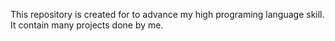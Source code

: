This repository is created for to advance my high programing language skill. It contain many projects done by me.
